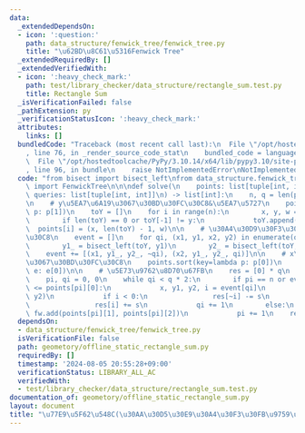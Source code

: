```yaml
---
data:
  _extendedDependsOn:
  - icon: ':question:'
    path: data_structure/fenwick_tree/fenwick_tree.py
    title: "\u62BD\u8C61\u5316Fenwick Tree"
  _extendedRequiredBy: []
  _extendedVerifiedWith:
  - icon: ':heavy_check_mark:'
    path: test/library_checker/data_structure/rectangle_sum.test.py
    title: Rectangle Sum
  _isVerificationFailed: false
  _pathExtension: py
  _verificationStatusIcon: ':heavy_check_mark:'
  attributes:
    links: []
  bundledCode: "Traceback (most recent call last):\n  File \"/opt/hostedtoolcache/PyPy/3.10.14/x64/lib/pypy3.10/site-packages/onlinejudge_verify/documentation/build.py\"\
    , line 76, in _render_source_code_stat\n    bundled_code = language.bundle(\n\
    \  File \"/opt/hostedtoolcache/PyPy/3.10.14/x64/lib/pypy3.10/site-packages/onlinejudge_verify/languages/python.py\"\
    , line 96, in bundle\n    raise NotImplementedError\nNotImplementedError\n"
  code: "from bisect import bisect_left\nfrom data_structure.fenwick_tree.fenwick_tree\
    \ import FenwickTree\n\n\ndef solve(\n    points: list[tuple[int, int, int]],\
    \ queries: list[tuple[int, int]]\n) -> list[int]:\n    n, q = len(points), len(queries)\n\
    \n    # y\u5EA7\u6A19\u3067\u30BD\u30FC\u30C8&\u5EA7\u5727\n    points.sort(key=lambda\
    \ p: p[1])\n    toY = []\n    for i in range(n):\n        x, y, w = points[i]\n\
    \        if len(toY) == 0 or toY[-1] != y:\n            toY.append(y)\n      \
    \  points[i] = (x, len(toY) - 1, w)\n\n    # \u30A4\u30D9\u30F3\u30C8\u30BD\u30FC\
    \u30C8\n    event = []\n    for qi, (x1, y1, x2, y2) in enumerate(queries):\n\
    \        y1_ = bisect_left(toY, y1)\n        y2_ = bisect_left(toY, y2)\n    \
    \    event += [(x1, y1_, y2_, ~qi), (x2, y1_, y2_, qi)]\n\n    # x\u5EA7\u6A19\
    \u3067\u30BD\u30FC\u30C8\n    points.sort(key=lambda p: p[0])\n    event.sort(key=lambda\
    \ e: e[0])\n\n    # \u5E73\u9762\u8D70\u67FB\n    res = [0] * q\n    fw = FenwickTree(len(toY))\n\
    \    pi, qi = 0, 0\n    while qi < q * 2:\n        if pi == n or event[qi][0]\
    \ <= points[pi][0]:\n            x, y1, y2, i = event[qi]\n            s = fw.sum(y1,\
    \ y2)\n            if i < 0:\n                res[~i] -= s\n            else:\n\
    \                res[i] += s\n            qi += 1\n        else:\n           \
    \ fw.add(points[pi][1], points[pi][2])\n            pi += 1\n    return res\n"
  dependsOn:
  - data_structure/fenwick_tree/fenwick_tree.py
  isVerificationFile: false
  path: geometory/offline_static_rectangle_sum.py
  requiredBy: []
  timestamp: '2024-08-05 20:55:28+09:00'
  verificationStatus: LIBRARY_ALL_AC
  verifiedWith:
  - test/library_checker/data_structure/rectangle_sum.test.py
documentation_of: geometory/offline_static_rectangle_sum.py
layout: document
title: "\u77E9\u5F62\u548C(\u30AA\u30D5\u30E9\u30A4\u30F3\u30FB\u9759\u7684)"
---
```

